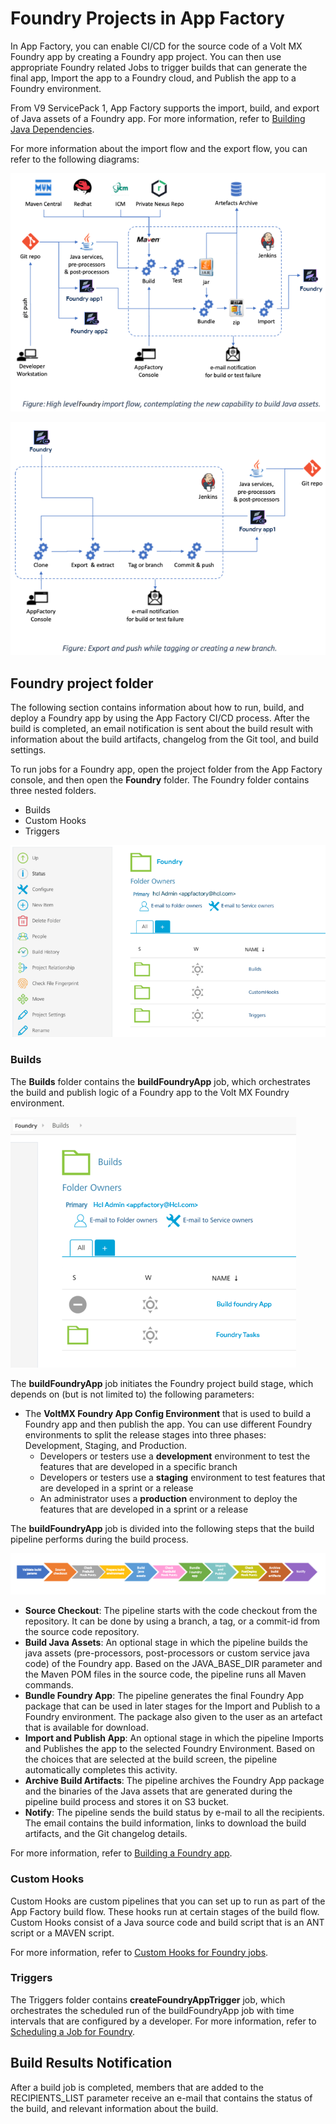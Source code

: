                           

Foundry Projects in App Factory
==============================

In App Factory, you can enable CI/CD for the source code of a Volt MX Foundry app by creating a Foundry app project. You can then use appropriate Foundry related Jobs to trigger builds that can generate the final app, Import the app to a Foundry cloud, and Publish the app to a Foundry environment.

From V9 ServicePack 1, App Factory supports the import, build, and export of Java assets of a Foundry app. For more information, refer to [Building Java Dependencies](BuildingJavaDependencies.md).

For more information about the import flow and the export flow, you can refer to the following diagrams:

![](Resources/Images/Monorepo_Java_Assets_Import_640x484.png)

![](Resources/Images/Monorepo_Java_Assets_Export_640x474.png)

Foundry project folder
---------------------

The following section contains information about how to run, build, and deploy a Foundry app by using the App Factory CI/CD process. After the build is completed, an email notification is sent about the build result with information about the build artifacts, changelog from the Git tool, and build settings.

To run jobs for a Foundry app, open the project folder from the App Factory console, and then open the **Foundry** folder. The Foundry folder contains three nested folders.

*   Builds
*   Custom Hooks
*   Triggers

![](Resources/Images/FoundryFolder.png)

### Builds

The **Builds** folder contains the **buildFoundryApp** job, which orchestrates the build and publish logic of a Foundry app to the Volt MX Foundry environment.

![](Resources/Images/Foundry_Builds_457x401.png)

The **buildFoundryApp** job initiates the Foundry project build stage, which depends on (but is not limited to) the following parameters:

*   The **VoltMX Foundry App Config Environment** that is used to build a Foundry app and then publish the app. You can use different Foundry environments to split the release stages into three phases: Development, Staging, and Production.  
    *   Developers or testers use a **development** environment to test the features that are developed in a specific branch
    *   Developers or testers use a **staging** environment to test features that are developed in a sprint or a release
    *   An administrator uses a **production** environment to deploy the features that are developed in a sprint or a release

The **buildFoundryApp** job is divided into the following steps that the build pipeline performs during the build process.

[![](Resources/Images/Foundry_buildPipeline_thumb_750_0.png)](Resources/Images/Foundry_buildPipeline.png)

*   **Source Checkout**: The pipeline starts with the code checkout from the repository. It can be done by using a branch, a tag, or a commit-id from the source code repository.
*   **Build Java Assets**: An optional stage in which the pipeline builds the java assets (pre-processors, post-processors or custom service java code) of the Foundry app. Based on the JAVA\_BASE\_DIR parameter and the Maven POM files in the source code, the pipeline runs all Maven commands.
*   **Bundle Foundry App**: The pipeline generates the final Foundry App package that can be used in later stages for the Import and Publish to a Foundry environment. The package also given to the user as an artefact that is available for download.
*   **Import and Publish App**: An optional stage in which the pipeline Imports and Publishes the app to the selected Foundry Environment. Based on the choices that are selected at the build screen, the pipeline automatically completes this activity.
*   **Archive Build Artifacts**: The pipeline archives the Foundry App package and the binaries of the Java assets that are generated during the pipeline build process and stores it on S3 bucket.
*   **Notify**: The pipeline sends the build status by e-mail to all the recipients. The email contains the build information, links to download the build artifacts, and the Git changelog details.

For more information, refer to [Building a Foundry app](BuildingFoundryApp.md).

### Custom Hooks

Custom Hooks are custom pipelines that you can set up to run as part of the App Factory build flow. These hooks run at certain stages of the build flow. Custom Hooks consist of a Java source code and build script that is an ANT script or a MAVEN script.

For more information, refer to [Custom Hooks for Foundry jobs](CustomHooksFoundry.md).

### Triggers

The Triggers folder contains **createFoundryAppTrigger** job, which orchestrates the scheduled run of the buildFoundryApp job with time intervals that are configured by a developer. For more information, refer to [Scheduling a Job for Foundry](AutoTriggeredJobs_Foundry.md).

Build Results Notification
--------------------------

After a build job is completed, members that are added to the RECIPIENTS\_LIST parameter receive an e-mail that contains the status of the build, and relevant information about the build.
